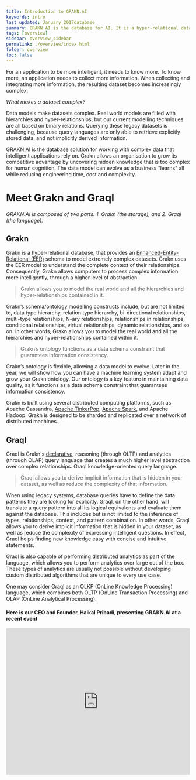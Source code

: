 ```yaml
---
title: Introduction to GRAKN.AI
keywords: intro
last_updated: January 2017database
summary: GRAKN.AI is the database for AI. It is a hyper-relational database for knowledge-oriented systems. Grakn enables machines to manage complex data that serves as a knowledge base for cognitive/AI systems.
tags: [overview]
sidebar: overview_sidebar
permalink: ./overview/index.html
folder: overview
toc: false
---
```


For an application to be more intelligent, it needs to know more. To know more, an application needs to collect more information. When collecting and integrating more information, the resulting dataset becomes increasingly complex.

*What makes a dataset complex?*

Data models make datasets complex. Real world models are filled with hierarchies and hyper-relationships, but our current modelling techniques are all based on binary relations. Querying these legacy  datasets is challenging, because query languages are only able to retrieve explicitly stored data, and not implicitly derived information.

GRAKN.AI is the database solution for working with complex data that intelligent applications rely on. Grakn allows an organisation to grow its competitive advantage by uncovering hidden knowledge that is too complex for human cognition. The data model can evolve as a business “learns” all while reducing engineering time, cost and complexity.

# Meet Grakn and Graql
*GRAKN.AI is composed of two parts: 1. Grakn (the storage), and 2. Graql (the language).*


<!--![Grakn and Graql](/images/grakn_and_graql.png) -->

## Grakn

Grakn is a hyper-relational database, that provides an [Enhanced-Entity-Relational (EER)](https://en.wikipedia.org/wiki/Enhanced_entity–relationship_model) schema to model extremely complex datasets. Grakn uses the EER model to understand the complete context of their relationships. Consequently, Grakn allows computers to process complex information more intelligently, through a higher level of abstraction.

> Grakn allows you to model the real world and all the hierarchies and hyper-relationships contained in it.

Grakn’s schema/ontology modelling constructs include, but are not limited to, data type hierarchy, relation type hierarchy, bi-directional relationships, multi-type relationships, N-ary relationships, relationships in relationships, conditional relationships, virtual relationships, dynamic relationships, and so on. In other words, Grakn allows you to model the real world and all the hierarchies and hyper-relationships contained within it.

> Grakn’s ontology functions as a data schema constraint that guarantees information consistency.

Grakn’s ontology is flexible, allowing a data model to evolve. Later in the year, we will show how you can have a machine learning system adapt and grow your Grakn ontology. Our ontology is a key feature in maintaining data quality, as it functions as a data schema constraint that guarantees information consistency.

Grakn is built using several distributed computing platforms, such as Apache Cassandra, [Apache TinkerPop](https://tinkerpop.apache.org/), [Apache Spark](http://spark.apache.org/), and Apache Hadoop. Grakn is designed to be sharded and replicated over a network of distributed machines.

## Graql

Graql is Grakn's [declarative](https://en.wikipedia.org/wiki/Declarative_programming), reasoning (through OLTP) and analytics (through OLAP) query language that creates a much higher level abstraction over complex relationships. Graql knowledge-oriented query language.

> Graql allows you to derive implicit information that is hidden in your dataset, as well as reduce the complexity of that information.

When using legacy systems, database queries have to define the data patterns they are looking for explicitly. Graql, on the other hand, will translate a query pattern into all its logical equivalents and evaluate them against the database. This includes but is not limited to the inference of types, relationships, context, and pattern combination. In other words, Graql allows you to derive implicit information that is hidden in your dataset, as well as reduce the complexity of expressing intelligent questions. In effect, Graql helps finding new knowledge easy with concise and intuitive statements.

Graql is also capable of performing distributed analytics as part of the language, which allows you to perform analytics over large out of the box. These types of analytics are usually not possible without developing custom distributed algorithms that are unique to every use case.

One may consider Graql as an OLKP (OnLine Knowledge Processing) language, which combines both OLTP (OnLine Transaction Processing) and OLAP (OnLine Analytical Processing).

####  Here is our CEO and Founder, Haikal Pribadi, presenting GRAKN.AI at a recent event

<iframe style="width: 100%; height: 400px" src="https://www.youtube.com/embed/OeFrudRlXAM?list=PLDaQNzoeb9L7UZDPq7z1Gd2Rc0m_oeSDQ" frameborder="0" allowfullscreen></iframe>

